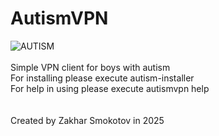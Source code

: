 ﻿# AutismVPN
![AUTISM](https://i.ibb.co/tTKXKTNt/autism.jpg)
\
\
Simple VPN client for boys with autism \
For installing please execute autism-installer \
For help in using please execute autismvpn help 
\
\
\
Created by Zakhar Smokotov in 2025
